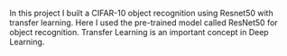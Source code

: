 In this project I built a CIFAR-10 object recognition using Resnet50 with transfer learning. Here I used the pre-trained model called ResNet50 for object recognition. Transfer Learning is an important concept in Deep Learning.
